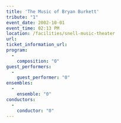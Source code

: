 ```yaml
---
title: 'The Music of Bryan Burkett'
tribute: "1"
event_date: 2002-10-01
event_time: 02:13 PM
location: /facilities/snell-music-theater
url: 
ticket_information_url: 
program: 
  -
    composition: "0"
guest_performers: 
  -
    guest_performer: "0"
ensembles: 
  -
    ensemble: "0"
conductors: 
  -
    conductor: "0"
---
```

